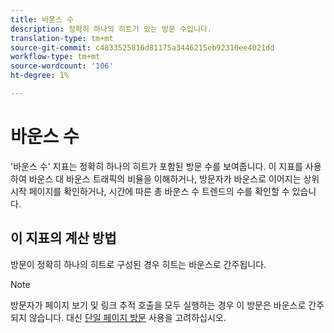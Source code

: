 ```yaml
---
title: 바운스 수
description: 정확히 하나의 히트가 있는 방문 수입니다.
translation-type: tm+mt
source-git-commit: c4833525816d81175a3446215eb92310ee4021dd
workflow-type: tm+mt
source-wordcount: '106'
ht-degree: 1%

---
```



# 바운스 수

&#39;바운스 수&#39; 지표는 정확히 하나의 히트가 포함된 방문 수를 보여줍니다. 이 지표를 사용하여 바운스 대 바운스 트래픽의 비율을 이해하거나, 방문자가 바운스로 이어지는 상위 시작 페이지를 확인하거나, 시간에 따른 총 바운스 수 트렌드의 수를 확인할 수 있습니다.

## 이 지표의 계산 방법

방문이 정확히 하나의 히트로 구성된 경우 히트는 바운스로 간주됩니다.

>[!NOTE]
>
>방문자가 페이지 보기 및 링크 추적 호출을 모두 실행하는 경우 이 방문은 바운스로 간주되지 않습니다. 대신 [단일 페이지 방문](single-page-visits.md) 사용을 고려하십시오.
